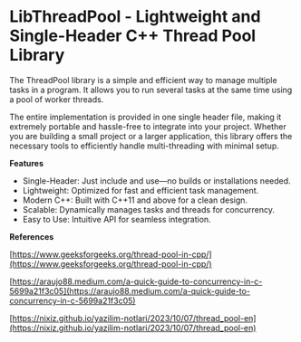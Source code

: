 # LibThreadPool - Lightweight and Single-Header C++ Thread Pool Library

The ThreadPool library is a simple and efficient way to manage multiple tasks in a program. It allows you to run several tasks at the same time using a pool of worker threads.

The entire implementation is provided in one single header file, making it extremely portable and hassle-free to integrate into your project. Whether you are building a small project or a larger application, this library offers the necessary tools to efficiently handle multi-threading with minimal setup.

**Features**

- Single-Header: Just include and use—no builds or installations needed.
- Lightweight: Optimized for fast and efficient task management.
- Modern C++: Built with C++11 and above for a clean design.
- Scalable: Dynamically manages tasks and threads for concurrency.
- Easy to Use: Intuitive API for seamless integration.

**References**

[https://www.geeksforgeeks.org/thread-pool-in-cpp/](https://www.geeksforgeeks.org/thread-pool-in-cpp/)

[https://araujo88.medium.com/a-quick-guide-to-concurrency-in-c-5699a21f3c05](https://araujo88.medium.com/a-quick-guide-to-concurrency-in-c-5699a21f3c05)

[https://nixiz.github.io/yazilim-notlari/2023/10/07/thread_pool-en](https://nixiz.github.io/yazilim-notlari/2023/10/07/thread_pool-en)
